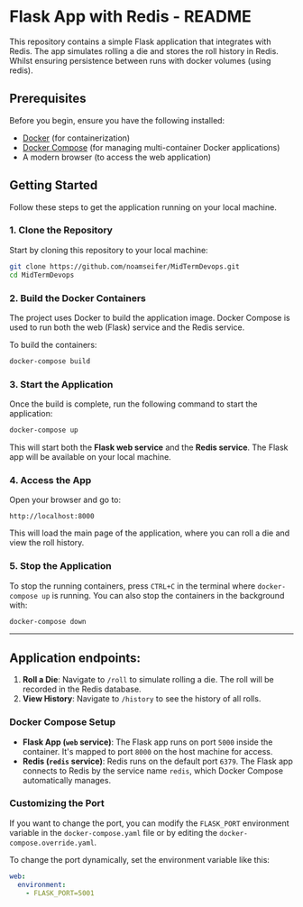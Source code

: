 # Flask App with Redis - README

This repository contains a simple Flask application that integrates with Redis. The app simulates rolling a die and stores the roll history in Redis. Whilst ensuring persistence between runs with docker volumes (using redis).

## Prerequisites

Before you begin, ensure you have the following installed:

* [Docker](https://www.docker.com/products/docker-desktop) (for containerization)
* [Docker Compose](https://docs.docker.com/compose/) (for managing multi-container Docker applications)
* A modern browser (to access the web application)

## Getting Started
Follow these steps to get the application running on your local machine.

### 1. Clone the Repository
Start by cloning this repository to your local machine:

```bash
git clone https://github.com/noamseifer/MidTermDevops.git 
cd MidTermDevops
```

### 2. Build the Docker Containers

The project uses Docker to build the application image. Docker Compose is used to run both the web (Flask) service and the Redis service.

To build the containers:

```bash
docker-compose build
```

### 3. Start the Application

Once the build is complete, run the following command to start the application:

```bash
docker-compose up
```

This will start both the **Flask web service** and the **Redis service**. The Flask app will be available on your local machine.

### 4. Access the App

Open your browser and go to:

```
http://localhost:8000
```

This will load the main page of the application, where you can roll a die and view the roll history.

### 5. Stop the Application

To stop the running containers, press `CTRL+C` in the terminal where `docker-compose up` is running. You can also stop the containers in the background with:

```bash
docker-compose down
```

---

## Application endpoints:

1. **Roll a Die**: Navigate to `/roll` to simulate rolling a die. The roll will be recorded in the Redis database.
2. **View History**: Navigate to `/history` to see the history of all rolls.


### Docker Compose Setup

* **Flask App (`web` service)**: The Flask app runs on port `5000` inside the container. It's mapped to port `8000` on the host machine for access.
* **Redis (`redis` service)**: Redis runs on the default port `6379`. The Flask app connects to Redis by the service name `redis`, which Docker Compose automatically manages.


### Customizing the Port

If you want to change the port, you can modify the `FLASK_PORT` environment variable in the `docker-compose.yaml` file or by editing the `docker-compose.override.yaml`.

To change the port dynamically, set the environment variable like this:

```yaml
web:
  environment:
    - FLASK_PORT=5001
```
